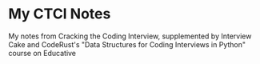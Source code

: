 # My CTCI Notes

My notes from Cracking the Coding Interview, supplemented by Interview Cake and CodeRust's "Data Structures for Coding Interviews in Python" course on Educative

